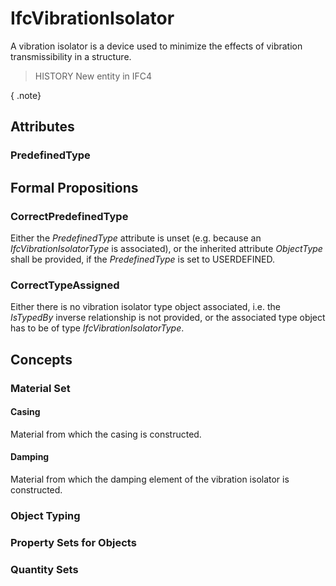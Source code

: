 # IfcVibrationIsolator

A vibration isolator is a device used to minimize the effects of vibration transmissibility in a structure.<!-- end of definition -->

> HISTORY  New entity in IFC4

{ .note}
>

## Attributes

### PredefinedType


## Formal Propositions

### CorrectPredefinedType
Either the _PredefinedType_ attribute is unset (e.g. because an _IfcVibrationIsolatorType_ is associated), or the inherited attribute _ObjectType_ shall be provided, if the _PredefinedType_ is set to USERDEFINED.

### CorrectTypeAssigned
Either there is no vibration isolator type object associated, i.e. the _IsTypedBy_ inverse relationship is not provided, or the associated type object has to be of type _IfcVibrationIsolatorType_.

## Concepts

### Material Set

#### Casing

Material from which the casing is constructed.

#### Damping

Material from which the damping element of the vibration isolator is constructed.

### Object Typing


### Property Sets for Objects


### Quantity Sets


